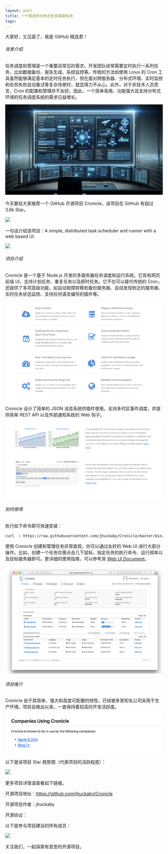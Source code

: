 ```yaml
---
layout: post
title: 一个简洁的分布式任务调度系统
tags: 
---
```


大家好，又见面了，我是 GitHub 精选君！

###### 背景介绍

任务调度和管理是一个重要且常见的需求，开发团队经常需要定时执行一系列任务，比如数据备份、报告生成、系统监控等。传统的方法如使用 Linux 的 Cron 工具虽然能够满足基本的定时任务执行，但在面对跨服务器、分布式环境、实时监控和任务失败自动重试等复杂场景时，就显得力不从心。此外，对于非技术人员而言，Cron 的配置和管理并不友好。因此，一个简单易用、功能强大且支持分布式环境的任务调度系统的需求日益增长。

![](https://raw.githubusercontent.com/ZhuPeng/pic/master/mac/compress_tmp-7ac3d407579b79fa22419dc329a129fc.png)

今天要给大家推荐一个 GitHub 开源项目 Cronicle，该项目在 GitHub 有超过 3.6k Star。

![](https://stats.deeptrain.net/repo/jhuckaby/Cronicle/?theme=light)

一句话介绍该项目：A simple, distributed task scheduler and runner with a web based UI.


![](https://pixlcore.com/software/cronicle/screenshots-new/job-details-complete.png)


###### 项目介绍

Cronicle  是一个基于 Node.js 开发的多服务器任务调度和运行系统，它具有网页前端 UI，支持计划任务、重复任务以及即时任务。它不仅可以替代传统的 Cron，还提供了多项高级功能，如自动故障转移到备份服务器、自动发现附近的服务器、实时任务状态监控、支持任何语言编写的插件等。

![](https://raw.githubusercontent.com/ZhuPeng/pic/master/images/compress_image-20240601225749713.png)

Cronicle 设计了简单的 JSON 消息系统供插件使用，支持多时区事件调度，并提供简单 REST API 以及外部通知系统的 Web 钩子。

![](https://raw.githubusercontent.com/ZhuPeng/pic/master/images/compress_image-20240601225809266.png)

###### 如何使用

执行如下命令即可快速安装：

```bash
curl -s https://raw.githubusercontent.com/jhuckaby/Cronicle/master/bin/install.js | node
```

使用 Cronicle 创建和管理任务非常直观，你可以通过友好的 Web UI 进行大部分操作。比如，创建一个任务仅需点击几下鼠标，指定任务的执行命令、运行频率以及目标服务器即可。更详细的使用指南，可以参考其 [Web UI Document](https://github.com/jhuckaby/Cronicle/blob/master/docs/WebUI.md)。

![](https://raw.githubusercontent.com/ZhuPeng/pic/master/images/compress_image-20240601230021092.png)

###### 项目推介

Cronicle 由于其简单、强大和高度可配置的特性，已经被多家知名公司采用于生产环境。项目自推出以来，一直保持着较高的开发活跃度。

![](https://raw.githubusercontent.com/ZhuPeng/pic/master/images/compress_image-20240601230058695.png)

以下是该项目 Star 趋势图（代表项目的活跃程度）：

![](https://api.star-history.com/svg?repos=jhuckaby/Cronicle&type=Timeline)

更多项目详情请查看如下链接。

开源项目地址：https://github.com/jhuckaby/Cronicle 

开源项目作者：jhuckaby

开源协议：

以下是参与项目建设的所有成员：

![](https://contrib.rocks/image?repo=jhuckaby/Cronicle)

关注我们，一起探索有意思的开源项目。

